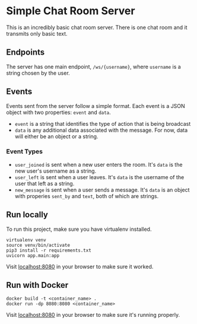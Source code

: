# Simple Chat Room Server

This is an incredibly basic chat room server. There is one chat room and it transmits only basic text.

## Endpoints
The server has one main endpoint, `/ws/{username}`, where `username` is a string chosen by the user.

## Events
Events sent from the server follow a simple format. Each event is a JSON object with two properties: `event` and `data`.
- `event` is a string that identifies the type of action that is being broadcast
- `data` is any additional data associated with the message. For now, data will either be an object or a string.

### Event Types
- `user_joined` is sent when a new user enters the room. It's `data` is the new user's username as a string.
- `user_left` is sent when a user leaves. It's `data` is the username of the user that left as a string.
- `new_message` is sent when a user sends a message. It's `data` is an object with properies `sent_by` and `text`, both of which are strings.

## Run locally
To run this project, make sure you have virtualenv installed.
```
virtualenv venv
source venv/bin/activate
pip3 install -r requirements.txt
uvicorn app.main:app
```

Visit [localhost:8080](http://localhost:8080) in your browser to make sure it worked.

## Run with Docker

```
docker build -t <container_name> .
docker run -dp 8080:8080 <container_name>
```

Visit [localhost:8080](http://localhost:8080) in your browser to make sure it's running properly.